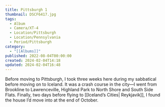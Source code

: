 ```yaml
---
title: Pittsburgh 1
thumbnail: DSCF6417.jpg
tags:
  - Album
  - Camera/XT-4
  - Location/Pittsburgh
  - Location/Pennsylvania
  - Period/Pittsburgh
category:
  - "[[Albums]]"
published: 2022-08-04T00:00:00
created: 2024-02-04T14:18
updated: 2024-02-04T16:48
---
```

Before moving to Pittsburgh, I took three weeks here during my sabbatical before moving on to Iceland. It was a crash course in the city—I went from Brookline to Lawrenceville, Highland Park to North Shore and South Side Flats. Finally, two days before flying to [[Iceland’s Cities| Reykjavik]], I found the house I’d move into at the end of October.
